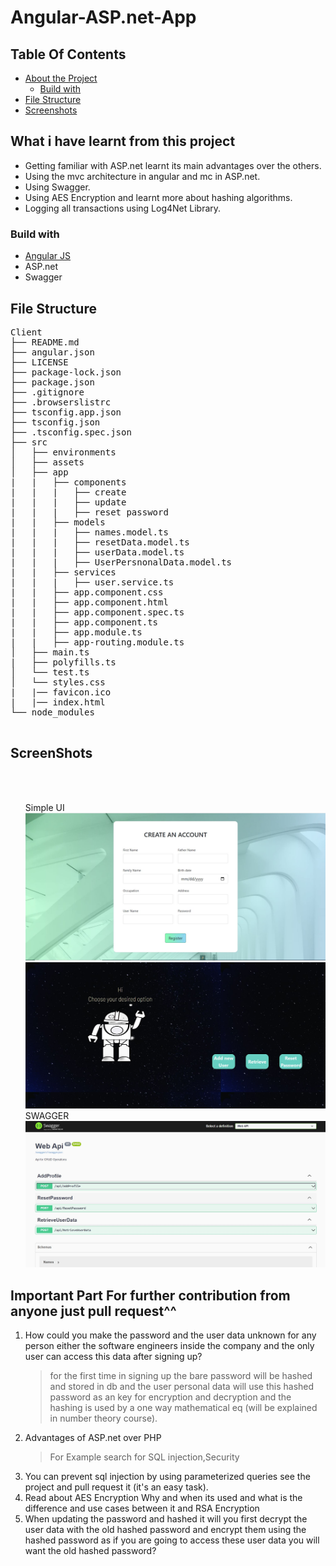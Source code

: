 # Angular-ASP.net-App

<h2>Table Of Contents</h2>
<ul>
  <li><a href="#about">About the Project</a>
    <ul><li><a href="#build">Build with</a></li></ul>
  </li>
    <li><a href="#structure">File Structure</a></li>
  <li><a href="#screenshots">Screenshots</a> </li>
  
  
</ul>
<h2>What i have learnt from this project</h2>
<ul>
<li>
Getting familiar with ASP.net learnt its main advantages over the others. 
</li>
<li>
Using the mvc architecture in angular and mc in ASP.net.
</li>
<li>
Using Swagger.
</li>
<li>
Using AES Encryption and learnt more about hashing algorithms.
</li>
<li>
Logging all transactions using Log4Net Library.
</li>
</ul>

<h3 href="#build">Build with</h3>
<ul>
   <li><a href="https://angular.io/">Angular JS</a></li>
    <li>ASP.net</li>
    <li>Swagger</li>
 






</ul>

<h2 href="#structure">File Structure</h2>
 <div> 
  <pre>
Client
├── README.md
├── angular.json
├── LICENSE
├── package-lock.json
├── package.json
├── .gitignore
├── .browserslistrc
├── tsconfig.app.json
├── tsconfig.json  
├── .tsconfig.spec.json
├── src
│   ├── environments
│   ├── assets
│   ├── app
|   |   ├── components
|   |   |   ├── create
|   |   |   ├── update
|   |   |   ├── reset password
|   |   ├── models	
|   |   |   ├── names.model.ts
|   |   |   ├── resetData.model.ts
|   |   |   ├── userData.model.ts
|   |   |   ├── UserPersnonalData.model.ts
|   |   ├── services	
|   |   |   ├── user.service.ts
|   |   ├── app.component.css	
|   |   ├── app.component.html	
|   |   ├── app.component.spec.ts	
|   |   ├── app.component.ts	
|   |   ├── app.module.ts	
|   |   ├── app-routing.module.ts	
│   ├── main.ts
|   ├── polyfills.ts
│   └── test.ts
│   └── styles.css
|   |── favicon.ico	
|   |── index.html	
└── node_modules	
  </pre>
</div>

<h2 href="#screenshots">ScreenShots</h2>
<br>
<br>
<ol>
Simple UI
<img src="/ScreenShots/2.JPG">
<img src="/ScreenShots/3.JPG">
SWAGGER
<img src="/ScreenShots/1.JPG">

</ol>
<h2>Important Part For further contribution from anyone just pull request^^</h2>
<ol>
<li>
How could you make the password and the user data unknown for any person either the software engineers inside the company and the only user can access this data after signing up?
<blockquote>
for the first time in signing up the bare password will be hashed and stored in db and the user personal data will use this hashed password as an key for encryption and decryption and the hashing is used by a one way mathematical eq (will be explained in number theory course).
</blockquote>
</li>
<li>Advantages of ASP.net over PHP
<blockquote>
For Example search for SQL injection,Security
</blockquote>
</li>
<li>
You can prevent sql injection by using parameterized queries see the project and pull request it (it's an easy task).
</li>
<li>Read about AES Encryption Why and when its used and what is the difference and use cases between it and RSA Encryption</li>
<li>When updating the password  and hashed it will you first decrypt the user data with the old hashed password and encrypt them using the hashed password as if you are going to access these user data you will want the old hashed password? </li>

</ol>

